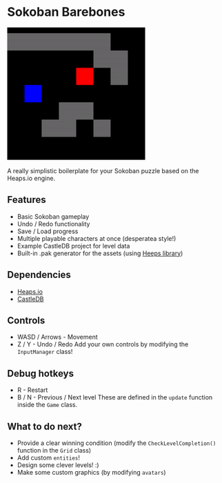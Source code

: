 # Sokoban Barebones
![Showcase](showcase.gif)

A really simplistic boilerplate for your Sokoban puzzle based on the Heaps.io engine.

## Features
- Basic Sokoban gameplay
- Undo / Redo functionality
- Save / Load progress
- Multiple playable characters at once (desperatea style!)
- Example CastleDB project for level data
- Built-in .pak generator for the assets (using [Heeps library](https://github.com/Yanrishatum/heeps))

## Dependencies
- [Heaps.io](https://github.com/HeapsIO/heaps)
- [CastleDB](https://lib.haxe.org/p/castle)

## Controls
- WASD / Arrows - Movement
- Z / Y - Undo / Redo
Add your own controls by modifying the `InputManager` class!

## Debug hotkeys
- R - Restart
- B / N - Previous / Next level
These are defined in the `update` function inside the `Game` class.

## What to do next?
- Provide a clear winning condition (modify the `CheckLevelCompletion()` function in the `Grid` class)
- Add custom `entities`!
- Design some clever levels! :)
- Make some custom graphics (by modifying `avatars`)